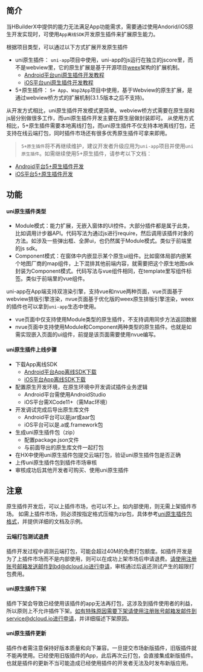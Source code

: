 ## 简介
当HBuilderX中提供的能力无法满足App功能需求，需要通过使用Andorid/iOS原生开发实现时，可使用`App离线SDK`开发原生插件来扩展原生能力。

根据项目类型，可以通过以下方式扩展开发原生插件
- uni原生插件：
`uni-app`项目中使用，uni-app的js运行在独立的jscore里，而不是webview里，它的原生扩展是基于开源项目[weex](http://doc.weex.io/zh/)架构的扩展机制。
  + [Android平台uni原生插件开发教程](/NativePlugin/course/android.md)
  + [iOS平台uni原生插件开发教程](/NativePlugin/course/ios.md)
- 5+原生插件：
`5+ App`、`Wap2App`项目中使用，基于Webview的原生扩展，是通过webview桥方式的扩展机制(3.1.5版本之后不支持)。

从开发方式相比，uni原生插件开发模式更简单。webview桥方式需要在原生层和js层分别做很多工作，而uni原生插件开发主要在原生层做封装即可。
从使用方式相比，5+原生插件需要本地离线打包，而uni原生插件不仅支持本地离线打包，还支持在线云端打包，同时插件市场还有很多优秀原生插件可拿来即用。

> `5+原生插件`将不再继续维护，建议开发者升级应用为`uni-app`项目并使用`uni原生插件`。如需继续使用5+原生插件，请参考以下文档：
- [Android平台5+原生插件开发](http://ask.dcloud.net.cn/article/66)
- [iOS平台5+原生插件开发](http://ask.dcloud.net.cn/article/67)

## 功能
#### uni原生插件类型
- Module模式：能力扩展，无嵌入窗体的UI控件。大部分插件都是属于此类，比如调用计步器API。代码写法为通过js进行require，然后调用该插件对象的方法。如涉及一些弹出框、全屏ui，也仍然属于Module模式。类似于前端里的js sdk。
- Component模式：在窗体中内嵌显示某个原生ui组件。比如窗体局部内嵌某个地图厂商的map组件，上下混排其他前端内容，就需要把这个原生地图sdk封装为Component模式。代码写法与vue组件相同，在template里写组件标签。类似于前端里的vue组件。

uni-app在App端支持双渲染引擎，支持vue和nvue两种页面，vue页面基于webview排版引擎渲染，nvue页面基于优化版的weex原生排版引擎渲染，weex的插件也可以拿到`uni-app`生态中使用。
- vue页面中仅支持使用Module类型的原生插件，不支持调用同步方法返回数据
- nvue页面中支持使用Module和Component两种类型的原生插件。也就是如需实现嵌入页面的ui组件，前提是该页面需要使用nvue编写。


#### uni原生插件上线步骤
- 下载App离线SDK
  + [Android平台App离线SDK下载](/AppDocs/download/android.md)
  + [iOS平台App离线SDK下载](/AppDocs/download/ios.md)
- 配置原生开发环境，在原生环境中开发调试插件业务逻辑
  + Android平台需使用AndroidStudio
  + iOS平台需XCode11+（需Mac环境）
- 开发调试完成后导出原生库文件
  + Android平台可以是jar或aar包
  + iOS平台可以是.a或.framework包
- 生成uni原生插件包（zip）
  + 配置package.json文件
  + 与前面导出的原生库文件一起打包
- 在HX中使用uni原生插件包提交云端打包，验证uni原生插件包是否正确
- 上传uni原生插件包到插件市场审核
- 审核成功后其他开发者可购买、使用uni原生插件


## 注意
原生插件开发后，可以上插件市场，也可以不上。如内部使用，则无需上架插件市场。
如需上插件市场，则必须按指定格式压缩为zip包，具体参考[uni原生插件包格式](/NativePlugin/course/package.md)，并提供详细的文档及示例。

#### 云端打包测试退费
插件开发过程中调测云端打包，可能会超过40M的免费打包额度。如插件开发是为了上插件市场而不是内部使用，则可以在成功上架市场后申请退费。请使用注册账号邮箱发送邮件到bd@dcloud.io进行申请，审核通过后返还测试产生的超限打包费用。

#### uni原生插件下架
插件下架会导致已经使用该插件的app无法再打包，这涉及到插件使用者的利益，所以原则上不允许插件下架。如有特殊原因需要下架请使用注册账号邮箱发邮件到service@dcloud.io进行申请，并详细描述下架原因。

#### uni原生插件更新
插件作者需注意保持好版本质量和向下兼容。一旦提交市场新版插件，旧版插件就不能再使用。已经使用旧版插件的App，此后再次云打包，会直接集成新版插件。也就是插件的更新不当可能造成已经使用插件的开发者无法及时发布新版应用。

